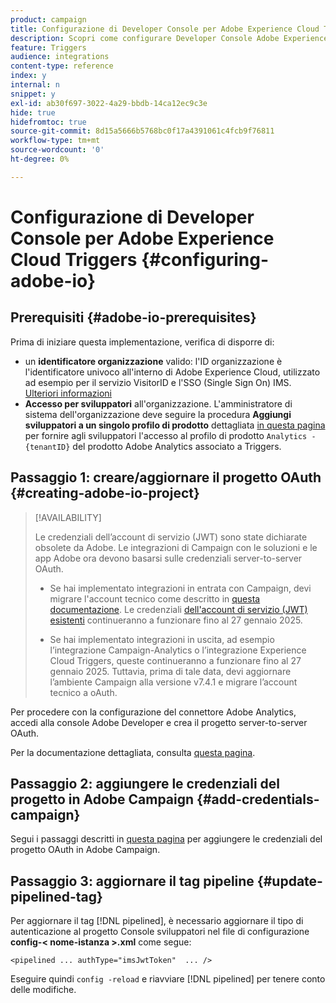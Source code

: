 ```yaml
---
product: campaign
title: Configurazione di Developer Console per Adobe Experience Cloud Triggers
description: Scopri come configurare Developer Console Adobe Experience Cloud Triggers
feature: Triggers
audience: integrations
content-type: reference
index: y
internal: n
snippet: y
exl-id: ab30f697-3022-4a29-bbdb-14ca12ec9c3e
hide: true
hidefromtoc: true
source-git-commit: 8d15a5666b5768bc0f17a4391061c4fcb9f76811
workflow-type: tm+mt
source-wordcount: '0'
ht-degree: 0%

---
```


# Configurazione di Developer Console per Adobe Experience Cloud Triggers {#configuring-adobe-io}

<!--
>[!CAUTION]
>
>If you are using an older version of Triggers integration through oAuth authentication, **you need to move to Adobe I/O as described below**. 
>Note that during this move to [!DNL Adobe I/O], some incoming triggers may be lost.
>
>Legacy oAuth authentication mode with Campaign has been retired on **October 20, 2021**. Hosted environments benefit from an extension until **May 25, 2022**. As an on-premise or hybrid customer, contact Adobe Customer Care to extend support to **May 2022**. You must [provide the AppID of the OAuth application](../../integrations/using/configuring-pipeline.md#step-optional) to Adobe.
-->

## Prerequisiti {#adobe-io-prerequisites}

<!--
This integration only applies starting **Campaign Classic 20.2.4 and above, 19.1.8 and Gold Standard 11 releases**.
-->

Prima di iniziare questa implementazione, verifica di disporre di:

* un **identificatore organizzazione** valido: l&#39;ID organizzazione è l&#39;identificatore univoco all&#39;interno di Adobe Experience Cloud, utilizzato ad esempio per il servizio VisitorID e l&#39;SSO (Single Sign On) IMS. [Ulteriori informazioni](https://experienceleague.adobe.com/docs/core-services/interface/administration/organizations.html?lang=it)
* **Accesso per sviluppatori** all&#39;organizzazione. L&#39;amministratore di sistema dell&#39;organizzazione deve seguire la procedura **Aggiungi sviluppatori a un singolo profilo di prodotto** dettagliata [in questa pagina](https://helpx.adobe.com/enterprise/using/manage-developers.html) per fornire agli sviluppatori l&#39;accesso al profilo di prodotto `Analytics - {tenantID}` del prodotto Adobe Analytics associato a Triggers.

## Passaggio 1: creare/aggiornare il progetto OAuth {#creating-adobe-io-project}

>[!AVAILABILITY]
>
> Le credenziali dell’account di servizio (JWT) sono state dichiarate obsolete da Adobe. Le integrazioni di Campaign con le soluzioni e le app Adobe ora devono basarsi sulle credenziali server-to-server OAuth. </br>
>
> * Se hai implementato integrazioni in entrata con Campaign, devi migrare l&#39;account tecnico come descritto in [questa documentazione](https://developer.adobe.com/developer-console/docs/guides/authentication/ServerToServerAuthentication/migration/#_blank). Le credenziali [dell&#39;account di servizio (JWT) esistenti](oauth-technical-account.md) continueranno a funzionare fino al 27 gennaio 2025.</br>
>
> * Se hai implementato integrazioni in uscita, ad esempio l’integrazione Campaign-Analytics o l’integrazione Experience Cloud Triggers, queste continueranno a funzionare fino al 27 gennaio 2025. Tuttavia, prima di tale data, devi aggiornare l’ambiente Campaign alla versione v7.4.1 e migrare l’account tecnico a oAuth.

Per procedere con la configurazione del connettore Adobe Analytics, accedi alla console Adobe Developer e crea il progetto server-to-server OAuth.

Per la documentazione dettagliata, consulta [questa pagina](oauth-technical-account.md#oauth-service).

## Passaggio 2: aggiungere le credenziali del progetto in Adobe Campaign {#add-credentials-campaign}

Segui i passaggi descritti in [questa pagina](oauth-technical-account.md#add-credentials) per aggiungere le credenziali del progetto OAuth in Adobe Campaign.

## Passaggio 3: aggiornare il tag pipeline {#update-pipelined-tag}

Per aggiornare il tag [!DNL pipelined], è necessario aggiornare il tipo di autenticazione al progetto Console sviluppatori nel file di configurazione **config-&lt; nome-istanza >.xml** come segue:

```
<pipelined ... authType="imsJwtToken"  ... />
```

Eseguire quindi `config -reload` e riavviare [!DNL pipelined] per tenere conto delle modifiche.
